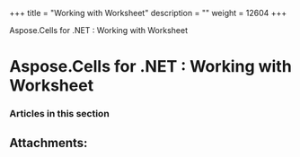 +++
title = "Working with Worksheet" 
description = "" 
weight = 12604 
+++

Aspose.Cells for .NET : Working with Worksheet  

# Aspose.Cells for .NET : Working with Worksheet


### Articles in this section

           

## Attachments:


